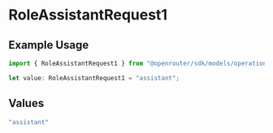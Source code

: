 # RoleAssistantRequest1

## Example Usage

```typescript
import { RoleAssistantRequest1 } from "@openrouter/sdk/models/operations";

let value: RoleAssistantRequest1 = "assistant";
```

## Values

```typescript
"assistant"
```